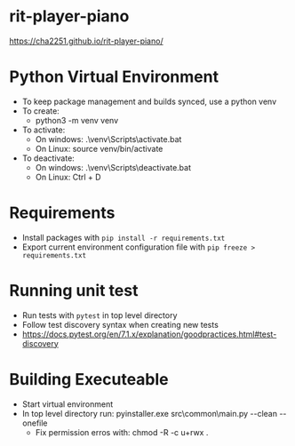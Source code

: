 # rit-player-piano

https://cha2251.github.io/rit-player-piano/

# Python Virtual Environment
- To keep package management and builds synced, use a python venv
- To create: 
    - python3 -m venv venv
- To activate:
    - On windows: .\venv\Scripts\activate.bat
    - On Linux: source venv/bin/activate
- To deactivate:
    - On windows: .\venv\Scripts\deactivate.bat
    - On Linux: Ctrl + D

# Requirements
- Install packages with `pip install -r requirements.txt`
- Export current environment configuration file with `pip freeze > requirements.txt`

# Running unit test
- Run tests with `pytest` in top level directory
- Follow test discovery syntax when creating new tests 
 - https://docs.pytest.org/en/7.1.x/explanation/goodpractices.html#test-discovery

# Building Executeable
- Start virtual environment
- In top level directory run: pyinstaller.exe src\common\main.py --clean --onefile
    - Fix permission erros with: chmod -R -c u+rwx .